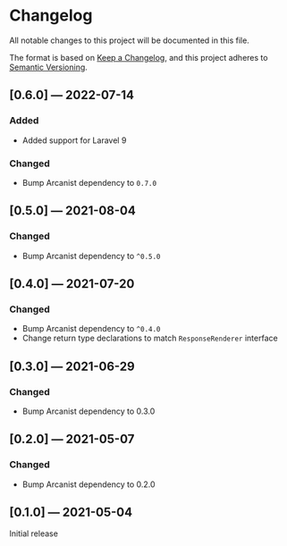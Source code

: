 # Changelog

All notable changes to this project will be documented in this file.

The format is based on [Keep a Changelog](https://keepachangelog.com/en/1.0.0/), 
and this project adheres to [Semantic Versioning](https://semver.org/spec/v2.0.0.html).

## [0.6.0] — 2022-07-14

### Added

- Added support for Laravel 9

### Changed

- Bump Arcanist dependency to `0.7.0`

## [0.5.0] — 2021-08-04

### Changed

- Bump Arcanist dependency to `^0.5.0`

## [0.4.0] — 2021-07-20

### Changed

- Bump Arcanist dependency to `^0.4.0`
- Change return type declarations to match `ResponseRenderer` interface

## [0.3.0] — 2021-06-29

### Changed

- Bump Arcanist dependency to 0.3.0

## [0.2.0] — 2021-05-07

### Changed

- Bump Arcanist dependency to 0.2.0

## [0.1.0] — 2021-05-04

Initial release
